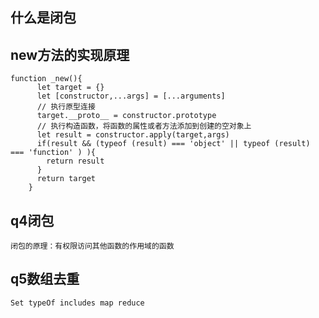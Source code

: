 ## 什么是闭包

## new方法的实现原理

```
function _new(){
      let target = {}
      let [constructor,...args] = [...arguments]
      // 执行原型连接 
      target.__proto__ = constructor.prototype
      // 执行构造函数，将函数的属性或者方法添加到创建的空对象上
      let result = constructor.apply(target,args)
      if(result && (typeof (result) === 'object' || typeof (result) === 'function' ) ){
        return result
      }
      return target
    }
```

## q4闭包
    闭包的原理：有权限访问其他函数的作用域的函数

## q5数组去重
    Set typeOf includes map reduce

## 


